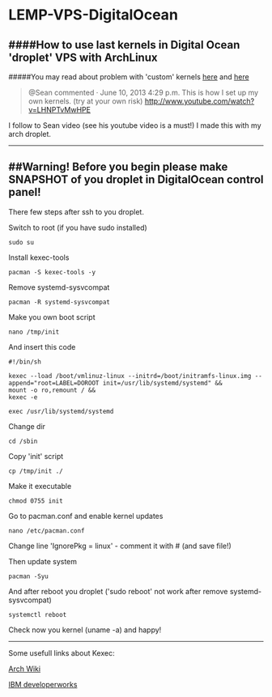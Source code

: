LEMP-VPS-DigitalOcean
=====================
####How to use last kernels in Digital Ocean 'droplet' VPS with ArchLinux
-------------------------------------------------------------------------

#####You may read about problem with 'custom' kernels [here](https://www.digitalocean.com/community/articles/pacman-syu-kernel-update-solved-how-to-ignore-arch-kernel-upgrades) and [here](http://digitalocean.uservoice.com/forums/136585-digital-ocean/suggestions/2814988-give-option-to-use-the-droplet-s-own-bootloader-?page=1&per_page=20)

>@Sean commented  ·  June 10, 2013 4:29 p.m.
>This is how I set up my own kernels. (try at your own risk) http://www.youtube.com/watch?v=LHNPTvMwHPE


I follow to Sean video (see his youtube video is a must!) I made this with my arch droplet.


----------------------------------------------------------------------------------------------
##Warning! Before you begin please make SNAPSHOT of you droplet in DigitalOcean control panel!
----------------------------------------------------------------------------------------------

There few steps after ssh to you droplet.

Switch to root (if you have sudo installed)

    sudo su

Install kexec-tools

    pacman -S kexec-tools -y

Remove systemd-sysvcompat

    pacman -R systemd-sysvcompat

Make you own boot script

    nano /tmp/init

And insert this code

    #!/bin/sh
		
    kexec --load /boot/vmlinuz-linux --initrd=/boot/initramfs-linux.img --append="root=LABEL=DOROOT init=/usr/lib/systemd/systemd" &&
    mount -o ro,remount / &&
    kexec -e

    exec /usr/lib/systemd/systemd

Change dir

    cd /sbin

Copy 'init' script

    cp /tmp/init ./

Make it executable

    chmod 0755 init

Go to pacman.conf and enable kernel updates

    nano /etc/pacman.conf

Change line 'IgnorePkg   =  linux'  - comment it  with #  (and save file!)

Then update system

    pacman -Syu

And after reboot you droplet ('sudo reboot' not work after remove systemd-sysvcompat)

    systemctl reboot

Check now you kernel  (uname -a) and happy!

-------------------------------------------------------------------------------------

Some usefull links about Kexec:

[Arch Wiki](https://wiki.archlinux.org/index.php/Kexec)

[IBM developerworks](http://www.ibm.com/developerworks/linux/library/l-kexec/index.html)
